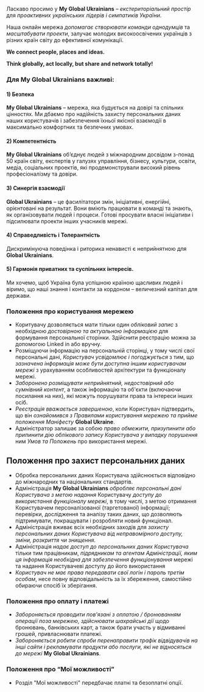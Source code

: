 Ласкаво просимо у **My Global Ukrainians** – *екстериторіальний простір* для *проактивних українських лідерів і симпатиків України*.

Наша онлайн мережа *допомагає створювати команди однодумців* та *масштабувати проекти*, залучає молодих високоосвічених українців з різних країн світу до ефективної комунікації. 

**We connect people, places and ideas.**

**Think globally, act locally, but share and network totally!**

### Для My Global Ukrainians важливі:

#### 1) Безпека

**My Global Ukrainians** – мережа, яка будується на довірі та спільних цінностях. Ми дбаємо про надійність захисту персональних даних наших користувачів і забезпечення їхньої якісної взаємодії в максимально комфортних та безпечних умовах. 

#### 2) Компетентність

**My Global Ukrainians** об’єднує людей з міжнародним досвідом з-понад 50 країн світу, експертів у галузях управління, бізнесу, культури, освіти, медіа, соціальних проектів, які продемонстрували високий рівень професіоналізму та довіри.

#### 3) Синергія взаємодії

**Global Ukrainians** – це фасилітатори змін, ініціативні, енергійні, орієнтовані на результат. Вони вміють працювати в команді та знають, як організовувати людей і процеси. Готові просувати власні ініціативи і підсилювати проекти інших учасників мережі.

#### 4) Справедливість і Толерантність

Дискримінуюча поведінка і риторика ненависті є неприйнятною для **Global Ukrainians**.

#### 5) Гармонія приватних та суспільних інтересів.

Ми хочемо, щоб Україна була успішною країною щасливих людей і віримо, що наші знання і контакти за кордоном – величезний капітал для держави. 

### Положення про користування мережею

* Коритувачу дозволяється мати тільки один *обліковий запис* з необхідною *достовірною та актуальною інформацією* для формування персональної сторінки. Здійснити реєстрацію можна за допомогою Linked in або вручну.
* Розміщуючи інформацію на персональній сторінці, у тому числі свої персональні дані, *Користувач усвідомлює і погоджується* з тим, що *зазначена інформація може бути доступна іншим користувачам мережі* з урахуванням особливостей архітектури та функціоналу мережі. 
* *Заборонено розміщувати неприйнятний, недостовірний або сумнівний контент*, а також інформацію та об'єкти (включаючи посилання на них), які можуть порушувати права та інтереси інших осіб. 
* *Реєстрація вважається завершеною*, коли Користувач підтвердить, що він *ознайомився з Правилами користування мережею та прийме положення Маніфесту* **Global Ukraine**. 
* Адміністратор залишає за собою *право обмежити, призупинити або припинити дію облікового запису Користувача у випадку порушення* ним *Умов та Положень* про використання мережі.

## Положення про захист персональних даних

* Обробка персональних даних Користувача здійснюється відповідно до міжнародних та національних стандартів. 
* Адміністрація **My Global Ukrainians** *обробляє персональні дані Користувача з метою надання* Користувачу *доступу до використання функціоналу мережі*, в тому числі, з метою отримання Користувачем персоналізованої (таргетованої) інформації; перевірки, дослідження та аналізу таких даних, що дозволяють підтримувати, покращувати і розробляти новий функціонал. 
* Адміністрація вживає всіх необхідних заходів для *захисту персональних даних Користувача від неправомірного доступу, зміни, розкриття чи знищення*.
* Адміністрація *надає доступ до персональних даних Користувача* тільки тим працівникам, *підрядникам та агентам Адміністрації, яким ця інформація необхідна для забезпечення функціонування* мережі та надання Користувачеві доступу до його використання
* *Користувач не має права передавати свої логін і пароль третім особам*, несе повну відповідальність за їх збереження, самостійно обираючи спосіб їх зберігання. 

### Положення про оплату і платежі

* *Забороняється проводити пов'язані з оплатою / бронюванням операції поза мережею, здійснювати шахрайські дії* щодо бронювань, банківських карт, а також брати участь у відмиванні грошей, привласнювати платежі. 
* *Забороняється робити спроби перенаправити трафік відвідувачів на інші сайти і рекламувати продукти або послуги, які не відносяться до мережі* **My Global Ukrainians**.

### Положення про “Мої можливості”

* Розділ "Мої можливості" передбачає платні та безоплатні опції.